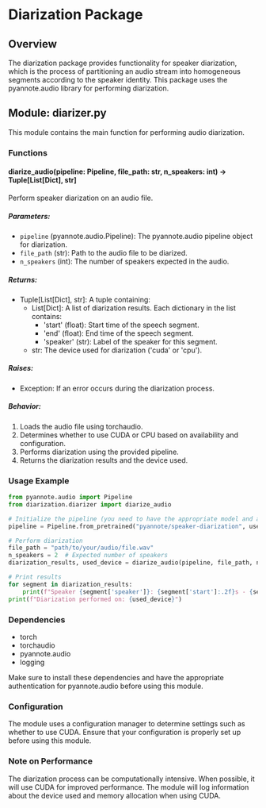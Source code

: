 # Diarization Package

## Overview

The diarization package provides functionality for speaker diarization, which is the process of partitioning an audio stream into homogeneous segments according to the speaker identity. This package uses the pyannote.audio library for performing diarization.

## Module: diarizer.py

This module contains the main function for performing audio diarization.

### Functions

#### diarize_audio(pipeline: Pipeline, file_path: str, n_speakers: int) -> Tuple[List[Dict], str]

Perform speaker diarization on an audio file.

##### Parameters:
- `pipeline` (pyannote.audio.Pipeline): The pyannote.audio pipeline object for diarization.
- `file_path` (str): Path to the audio file to be diarized.
- `n_speakers` (int): The number of speakers expected in the audio.

##### Returns:
- Tuple[List[Dict], str]: A tuple containing:
  - List[Dict]: A list of diarization results. Each dictionary in the list contains:
    - 'start' (float): Start time of the speech segment.
    - 'end' (float): End time of the speech segment.
    - 'speaker' (str): Label of the speaker for this segment.
  - str: The device used for diarization ('cuda' or 'cpu').

##### Raises:
- Exception: If an error occurs during the diarization process.

##### Behavior:
1. Loads the audio file using torchaudio.
2. Determines whether to use CUDA or CPU based on availability and configuration.
3. Performs diarization using the provided pipeline.
4. Returns the diarization results and the device used.

### Usage Example

```python
from pyannote.audio import Pipeline
from diarization.diarizer import diarize_audio

# Initialize the pipeline (you need to have the appropriate model and authentication)
pipeline = Pipeline.from_pretrained("pyannote/speaker-diarization", use_auth_token="YOUR_AUTH_TOKEN")

# Perform diarization
file_path = "path/to/your/audio/file.wav"
n_speakers = 2  # Expected number of speakers
diarization_results, used_device = diarize_audio(pipeline, file_path, n_speakers)

# Print results
for segment in diarization_results:
    print(f"Speaker {segment['speaker']}: {segment['start']:.2f}s - {segment['end']:.2f}s")
print(f"Diarization performed on: {used_device}")
```

### Dependencies

- torch
- torchaudio
- pyannote.audio
- logging

Make sure to install these dependencies and have the appropriate authentication for pyannote.audio before using this module.

### Configuration

The module uses a configuration manager to determine settings such as whether to use CUDA. Ensure that your configuration is properly set up before using this module.

### Note on Performance

The diarization process can be computationally intensive. When possible, it will use CUDA for improved performance. The module will log information about the device used and memory allocation when using CUDA.